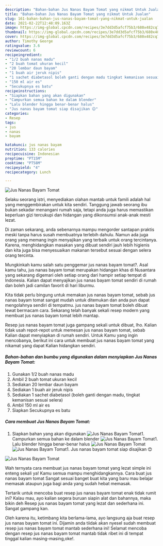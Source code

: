 ```yaml
---
description: "Bahan-bahan Jus Nanas Bayam Tomat yang nikmat Untuk Jualan"
title: "Bahan-bahan Jus Nanas Bayam Tomat yang nikmat Untuk Jualan"
slug: 161-bahan-bahan-jus-nanas-bayam-tomat-yang-nikmat-untuk-jualan
date: 2021-02-22T12:48:09.163Z
image: https://img-global.cpcdn.com/recipes/3e7dd3d5afcf75b3/680x482cq70/jus-nanas-bayam-tomat-foto-resep-utama.jpg
thumbnail: https://img-global.cpcdn.com/recipes/3e7dd3d5afcf75b3/680x482cq70/jus-nanas-bayam-tomat-foto-resep-utama.jpg
cover: https://img-global.cpcdn.com/recipes/3e7dd3d5afcf75b3/680x482cq70/jus-nanas-bayam-tomat-foto-resep-utama.jpg
author: Timothy George
ratingvalue: 3.6
reviewcount: 6
recipeingredient:
- "1/2 buah nanas madu"
- "2 buah tomat ukuran kecil"
- "20 lembar daun bayam"
- "1 buah air jeruk nipis"
- "1 sachet diabetasol boleh ganti dengan madu tingkat kemanisan sesuai selera"
- "150 ml air es"
- "Secukupnya es batu"
recipeinstructions:
- "Siapkan bahan yang akan digunakan"
- "Campurkan semua bahan ke dalam blender"
- "Lalu blender hingga benar-benar halus"
- "Jus nanas bayam tomat siap disajikan 😊"
categories:
- Resep
tags:
- jus
- nanas
- bayam

katakunci: jus nanas bayam 
nutrition: 133 calories
recipecuisine: Indonesian
preptime: "PT15M"
cooktime: "PT58M"
recipeyield: "4"
recipecategory: Lunch

---
```



![Jus Nanas Bayam Tomat](https://img-global.cpcdn.com/recipes/3e7dd3d5afcf75b3/680x482cq70/jus-nanas-bayam-tomat-foto-resep-utama.jpg)

Selaku seorang istri, menyediakan olahan mantab untuk famili adalah hal yang menggembirakan untuk kita sendiri. Tanggung jawab seorang ibu bukan sekadar menangani rumah saja, tetapi anda juga harus memastikan keperluan gizi tercukupi dan hidangan yang dikonsumsi anak-anak mesti lezat.

Di zaman  sekarang, anda sebenarnya mampu mengorder santapan praktis meski tanpa harus susah membuatnya terlebih dahulu. Namun ada juga orang yang memang ingin menyajikan yang terbaik untuk orang tercintanya. Karena, menghidangkan masakan yang dibuat sendiri jauh lebih higienis dan kita juga bisa menyesuaikan makanan tersebut sesuai dengan selera orang tercinta. 



Mungkinkah kamu salah satu penggemar jus nanas bayam tomat?. Asal kamu tahu, jus nanas bayam tomat merupakan hidangan khas di Nusantara yang sekarang digemari oleh setiap orang dari hampir setiap tempat di Indonesia. Kalian dapat menyajikan jus nanas bayam tomat sendiri di rumah dan boleh jadi camilan favorit di hari liburmu.

Kita tidak perlu bingung untuk memakan jus nanas bayam tomat, sebab jus nanas bayam tomat sangat mudah untuk ditemukan dan anda pun dapat mengolahnya sendiri di tempatmu. jus nanas bayam tomat boleh dibuat lewat bermacam cara. Sekarang telah banyak sekali resep modern yang membuat jus nanas bayam tomat lebih mantap.

Resep jus nanas bayam tomat juga gampang sekali untuk dibuat, lho. Kalian tidak usah repot-repot untuk memesan jus nanas bayam tomat, sebab Kalian dapat menyiapkan di rumah sendiri. Untuk Kamu yang ingin mencobanya, berikut ini cara untuk membuat jus nanas bayam tomat yang nikamat yang dapat Kalian hidangkan sendiri.

<!--inarticleads1-->

##### Bahan-bahan dan bumbu yang digunakan dalam menyiapkan Jus Nanas Bayam Tomat:

1. Gunakan 1/2 buah nanas madu
1. Ambil 2 buah tomat ukuran kecil
1. Sediakan 20 lembar daun bayam
1. Sediakan 1 buah air jeruk nipis
1. Sediakan 1 sachet diabetasol (boleh ganti dengan madu, tingkat kemanisan sesuai selera)
1. Ambil 150 ml air es
1. Siapkan Secukupnya es batu




<!--inarticleads2-->

##### Cara membuat Jus Nanas Bayam Tomat:

1. Siapkan bahan yang akan digunakan
<img src="https://img-global.cpcdn.com/steps/d9b0e32bbef0c694/160x128cq70/jus-nanas-bayam-tomat-langkah-memasak-1-foto.jpg" alt="Jus Nanas Bayam Tomat">1. Campurkan semua bahan ke dalam blender
<img src="https://img-global.cpcdn.com/steps/a7471ad81805db79/160x128cq70/jus-nanas-bayam-tomat-langkah-memasak-2-foto.jpg" alt="Jus Nanas Bayam Tomat">1. Lalu blender hingga benar-benar halus
<img src="https://img-global.cpcdn.com/steps/c5adad6471afff16/160x128cq70/jus-nanas-bayam-tomat-langkah-memasak-3-foto.jpg" alt="Jus Nanas Bayam Tomat"><img src="https://img-global.cpcdn.com/steps/f8a80208bad378a6/160x128cq70/jus-nanas-bayam-tomat-langkah-memasak-3-foto.jpg" alt="Jus Nanas Bayam Tomat">1. Jus nanas bayam tomat siap disajikan 😊
<img src="https://img-global.cpcdn.com/steps/cbfc5938bb4ef3e2/160x128cq70/jus-nanas-bayam-tomat-langkah-memasak-4-foto.jpg" alt="Jus Nanas Bayam Tomat">



Wah ternyata cara membuat jus nanas bayam tomat yang lezat simple ini enteng sekali ya! Kamu semua mampu menghidangkannya. Cara buat jus nanas bayam tomat Sangat sesuai banget buat kita yang baru mau belajar memasak ataupun juga bagi anda yang sudah hebat memasak.

Tertarik untuk mencoba buat resep jus nanas bayam tomat enak tidak rumit ini? Kalau mau, ayo kalian segera buruan siapin alat dan bahannya, maka bikin deh Resep jus nanas bayam tomat yang lezat dan sederhana ini. Sangat gampang kan. 

Oleh karena itu, ketimbang kita berlama-lama, ayo langsung aja buat resep jus nanas bayam tomat ini. Dijamin anda tiidak akan nyesel sudah membuat resep jus nanas bayam tomat mantab sederhana ini! Selamat mencoba dengan resep jus nanas bayam tomat mantab tidak ribet ini di tempat tinggal kalian masing-masing,oke!.

